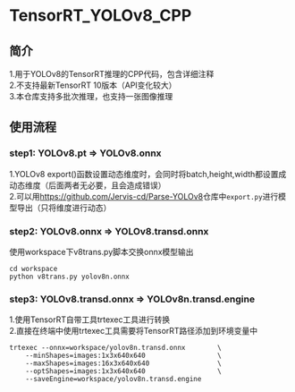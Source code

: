 # TensorRT_YOLOv8_CPP
## 简介
1.用于YOLOv8的TensorRT推理的CPP代码，包含详细注释          \
2.不支持最新TensorRT 10版本（API变化较大）                \
3.本仓库支持多批次推理，也支持一张图像推理
## 使用流程
### step1: YOLOv8.pt $\Longrightarrow$ YOLOv8.onnx
1.YOLOv8 export()函数设置动态维度时，会同时将batch,height,width都设置成动态维度（后面两者无必要，且会造成错误）             \
2.可以用<https://github.com/Jervis-cd/Parse-YOLOv8>仓库中```export.py```进行模型导出（只将维度进行动态）

### step2: YOLOv8.onnx $\Longrightarrow$ YOLOv8.transd.onnx
使用workspace下v8trans.py脚本交换onnx模型输出
```
cd workspace
python v8trans.py yolov8n.onnx
```
### step3: YOLOv8.transd.onnx $\Longrightarrow$ YOLOv8n.transd.engine
1.使用TensorRT自带工具trtexec工具进行转换               \
2.直接在终端中使用trtexec工具需要将TensorRT路径添加到环境变量中
``` 
trtexec --onnx=workspace/yolov8n.transd.onnx        \
    --minShapes=images:1x3x640x640                  \
    --maxShapes=images:16x3x640x640                 \
    --optShapes=images:1x3x640x640                  \
    --saveEngine=workspace/yolov8n.transd.engine
```